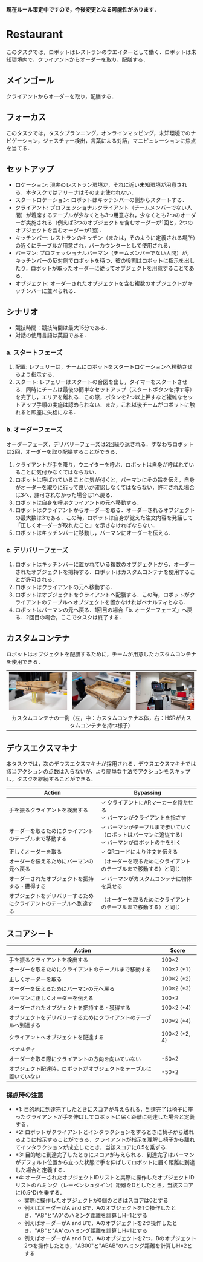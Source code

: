 **現在ルール策定中ですので，今後変更となる可能性があります．**

# Restaurant
このタスクでは，ロボットはレストランのウエイターとして働く．ロボットは未知環境内で，クライアントからオーダーを取り，配膳する．

## メインゴール
クライアントからオーダーを取り，配膳する．

## フォーカス
このタスクでは，タスクプランニング，オンラインマッピング，未知環境でのナビゲーション，ジェスチャー検出，言葉による対話，マニピュレーションに焦点を当てる．

## セットアップ
- ロケーション: 現実のレストラン環境か，それに近い未知環境が用意される．本タスクではアリーナはそのまま使われない．
- スタートロケーション: ロボットはキッチンバーの側からスタートする．
- クライアント: プロフェッショナルクライアント（チームメンバーでない人間）が着席するテーブルが少なくとも3つ用意され，少なくとも2つのオーダーが実施される（例えば3つのオブジェクトを含むオーダーが1回と，2つのオブジェクトを含むオーダーが1回）．
- キッチンバー: レストランのキッチン（または，そのように定義される場所）の近くにテーブルが用意され，バーカウンターとして使用される．
- バーマン: プロフェッショナルバーマン（チームメンバーでない人間）が，キッチンバーの反対側でロボットを待つ．彼の役割はロボットに指示を出したり，ロボットが取ったオーダーに従ってオブジェクトを用意することである．
- オブジェクト: オーダーされたオブジェクトを含む複数のオブジェクトがキッチンバーに並べられる．

## シナリオ
- 競技時間：競技時間は最大15分である．
- 対話の使用言語は英語である．

### a. スタートフェーズ
1. 配置: レフェリーは，チームにロボットをスタートロケーションへ移動させるよう指示する．
1. スタート: レフェリーはスタートの合図を出し，タイマーをスタートさせる．同時にチームは最後の簡単なセットアップ（スタートボタンを押す等）を完了し，エリアを離れる．この際，ボタンを2つ以上押すなど複雑なセットアップ手順の実施は認められない．また，これ以後チームがロボットに触れると即座に失格になる．

### b. オーダーフェーズ
オーダーフェーズ，デリバリーフェーズは2回繰り返される．すなわちロボットは2回，オーダーを取り配膳することができる．
1. クライアントが手を降り，ウエイターを呼ぶ．ロボットは自身が呼ばれていることに気付かなくてはならない．
1. ロボットは呼ばれていることに気が付くと，バーマンにその旨を伝え，自身がオーダーを取りに行って良いか確認しなくてはならない．許可された場合は3へ，許可されなかった場合は1へ戻る．
1. ロボットは自身を呼ぶクライアントの元へ移動する．
1. ロボットはクライアントからオーダーを取る．オーダーされるオブジェクトの最大数は3である．この時，ロボットは自身が覚えた注文内容を発話して「正しくオーダーが取れたこと」を示さなければならない．
1. ロボットはキッチンバーに移動し，バーマンにオーダーを伝える．

### c. デリバリーフェーズ
1. ロボットはキッチンバーに置かれている複数のオブジェクトから，オーダーされたオブジェクトを把持する．ロボットはカスタムコンテナを使用することが許可される．
1. ロボットはクライアントの元へ移動する．
1. ロボットはオブジェクトをクライアントへ配膳する．この時，ロボットがクライアントのテーブルへオブジェクトを置かなければペナルティとなる．
1. ロボットはバーマンの元へ戻る．1回目の場合「b. オーダーフェーズ」へ戻る．2回目の場合，ここでタスクは終了する．

## カスタムコンテナ
ロボットはオブジェクトを配膳するために，チームが用意したカスタムコンテナを使用できる．

<table>
<tr>
  <td>
    <img src="restaurant_custom_container_1.jpg"/>
  </td>
  <td>
    <img src="restaurant_custom_container_2.jpg"/>
  </td>
  <td>
    <img src="restaurant_custom_container_3.jpg"/>
  </td>
</tr>
<tr>
  <td colspan="3">
  <center>
   カスタムコンテナの一例（左，中：カスタムコンテナ本体，右：HSRがカスタムコンテナを持つ様子）
  </center>
  </td>
</tr>
</table>


## デウスエクスマキナ
本タスクでは，次のデウスエクスマキナが採用される．デウスエクスマキナでは該当アクションの点数は入らないが，より簡単な手法でアクションをスキップし，タスクを継続することができる．

| Action | Bypassing |
| --- | --- |
| 手を振るクライアントを検出する | ✓ クライアントにARマーカーを持たせる <br> ✓ バーマンがクライアントを指さす |
| オーダーを取るためにクライアントのテーブルまで移動する | ✓ バーマンがテーブルまで歩いていく（ロボットはバーマンに追従する） <br> ✓ バーマンがロボットの手を引く |
| 正しくオーダーを取る | ✓ QRコードにより注文を伝える |
| オーダーを伝えるためにバーマンの元へ戻る | （オーダーを取るためにクライアントのテーブルまで移動する）と同じ |
| オーダーされたオブジェクトを把持する・獲得する | ✓ バーマンがカスタムコンテナに物体を乗せる |
| オブジェクトをデリバリーするためにクライアントのテーブルへ到達する | （オーダーを取るためにクライアントのテーブルまで移動する）と同じ |

## スコアシート
| Action | Score |
| --- | --- |
| 手を振るクライアントを検出する | 100×2 |
| オーダーを取るためにクライアントのテーブルまで移動する | 100×2 (*1) |
| 正しくオーダーを取る | 100×2 (*2) |
| オーダーを伝えるためにバーマンの元へ戻る | 100×2 (*3) |
| バーマンに正しくオーダーを伝える | 100×2 |
| オーダーされたオブジェクトを把持する・獲得する | 100×2 (*4) |
| オブジェクトをデリバリーするためにクライアントのテーブルへ到達する | 100×2 (*4) |
| クライアントへオブジェクトを配達する | 100×2 (*2, 4) |
| *ペナルティ* | 　 |
| オーダーを取る際にクライアントの方向を向いていない | -50×2 |
| オブジェクト配達時，ロボットがオブジェクトをテーブルに置いていない | -50×2 |

### 採点時の注意
- *1: 目的地に到達完了したときにスコアが与えられる．到達完了は椅子に座ったクライアントが手を伸ばしてロボットに届く距離に到達した場合と定義する．
- *2: ロボットがクライアントとインタラクションをするときに椅子から離れるように指示することができる．クライアントが指示を理解し椅子から離れてインタラクションが成立したとき，当該スコアに0.5を乗ずる．
- *3: 目的地に到達完了したときにスコアが与えられる．到達完了はバーマンがデフォルト位置から立った状態で手を伸ばしてロボットに届く距離に到達した場合と定義する．
- *4: オーダーされたオブジェクトIDリストと実際に操作したオブジェクトIDリストのハミング（レーベンシュタイン）距離をDとしたとき，当該スコアに(0.5^D)を乗ずる．
  - 実際に操作したオブジェクトが0個のときはスコアは0とする
  - 例えばオーダーがA and Bで，Aのオブジェクトを1つ操作したとき，"AB"と"A0"のハミング距離を計算しH=1とする
  - 例えばオーダーがA and Bで，Aのオブジェクトを2つ操作したとき，"AB"と"AA"のハミング距離を計算しH=1とする
  - 例えばオーダーがA and Bで，Aのオブジェクトを2つ，Bのオブジェクト2つを操作したとき，"AB00"と"ABAB"のハミング距離を計算しH=2とする
